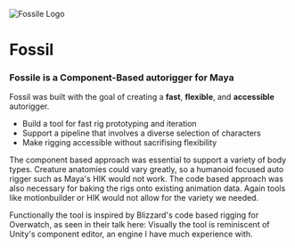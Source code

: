 ![Fossile Logo](rigtools/icons/icon-logo.svg)
# Fossil

### Fossile is a Component-Based autorigger for Maya

Fossil was built with the goal of creating a <strong>fast</strong>, <strong>flexible</strong>, and <strong>accessible</strong> autorigger.
* Build a tool for fast rig prototyping and iteration
* Support a pipeline that involves a diverse selection of characters
* Make rigging accessible without sacrifising flexibility

The component based approach was essential to support a variety of body types. Creature anatomies could vary greatly, so a humanoid focused auto rigger such as Maya's HIK would not work. The code based approach was also necessary for baking the rigs onto existing animation data. Again tools like motionbuilder or HIK would not allow for the variety we needed.

Functionally the tool is inspired by Blizzard's code based rigging for Overwatch, as seen in their talk here: Visually the tool is reminiscent of Unity's component editor, an engine I have much experience with.
